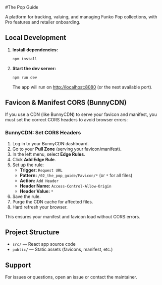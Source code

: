 #The Pop Guide

A platform for tracking, valuing, and managing Funko Pop collections, with Pro features and retailer onboarding.

## Local Development

1. **Install dependencies:**
   ```sh
   npm install
   ```
2. **Start the dev server:**
   ```sh
   npm run dev
   ```
   The app will run on [http://localhost:8080](http://localhost:8080) (or the next available port).

## Favicon & Manifest CORS (BunnyCDN)

If you use a CDN (like BunnyCDN) to serve your favicon and manifest, you must set the correct CORS headers to avoid browser errors:

### BunnyCDN: Set CORS Headers

1. Log in to your BunnyCDN dashboard.
2. Go to your **Pull Zone** (serving your favicon/manifest).
3. In the left menu, select **Edge Rules**.
4. Click **Add Edge Rule**.
5. Set up the rule:
   - **Trigger:** `Request URL`
   - **Pattern:** `/02_the_pop_guide/Favicon/*` (or `*` for all files)
   - **Action:** `Add Header`
   - **Header Name:** `Access-Control-Allow-Origin`
   - **Header Value:** `*`
6. Save the rule.
7. Purge the CDN cache for affected files.
8. Hard refresh your browser.

This ensures your manifest and favicon load without CORS errors.

## Project Structure

- `src/` — React app source code
- `public/` — Static assets (favicons, manifest, etc.)

## Support
For issues or questions, open an issue or contact the maintainer.

